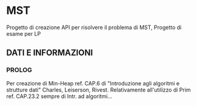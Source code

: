 # MST
Progetto di creazione API per risolvere il problema di MST, Progetto di esame per LP

## DATI E INFORMAZIONI
### PROLOG
Per creazione di Min-Heap ref. CAP.6 di "Introduzione agli algoritmi e strutture dati" Charles, Leiserson, Rivest.
Relativamente all'utilizzo di Prim ref. CAP.23.2 sempre di Intr. ad algoritmi...
